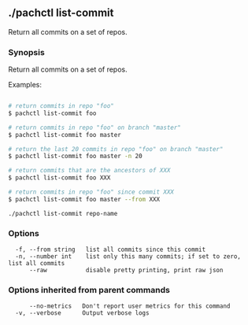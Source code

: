 ## ./pachctl list-commit

Return all commits on a set of repos.

### Synopsis


Return all commits on a set of repos.

Examples:

```sh

# return commits in repo "foo"
$ pachctl list-commit foo

# return commits in repo "foo" on branch "master"
$ pachctl list-commit foo master

# return the last 20 commits in repo "foo" on branch "master"
$ pachctl list-commit foo master -n 20

# return commits that are the ancestors of XXX
$ pachctl list-commit foo XXX

# return commits in repo "foo" since commit XXX
$ pachctl list-commit foo master --from XXX

```

```
./pachctl list-commit repo-name
```

### Options

```
  -f, --from string   list all commits since this commit
  -n, --number int    list only this many commits; if set to zero, list all commits
      --raw           disable pretty printing, print raw json
```

### Options inherited from parent commands

```
      --no-metrics   Don't report user metrics for this command
  -v, --verbose      Output verbose logs
```

